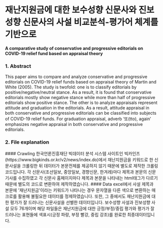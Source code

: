 # 재난지원금에 대한 보수성향 신문사와 진보성향 신문사의 사설 비교분석-평가어 체계를 기반으로

<b>A comparative study of conservative and progressive editorials on COVID-19 relief fund based on appraisal theory</b>   

### 1. Abstract
This paper aims to compare and analyze conservative and progressive editorials on COVID-19 relief funds based on appraisal theory of Martin and White (2005). The study is twofold: one is to classify editorials by positive/negative/neutral stance. As a result, it is found that conservative editorials mostly show negative stance while more than half of progressive editorials show positive stance. The other is to analyze appraisals represent attitude and graduation in the editorials. As a result, attitude appraisal in both conservative and progressive editorials can be classified into subjects of COVID-19 relief funds. For graduation appraisal, adverb ‘또(tto), again’ emphasizes negative appraisal in both conservative and progressive editorials.

### 2. File explanation
<n>
#### Crawling
한국언론진흥재단 빅데이터 분석 시스템 사이트인 빅카인즈(https://www.bigkinds.or.kr/v2/news/index.do)에서 재난지원금을 키워드로 한 신문사설을 크롤링한 뒤 데이터가 본문전체를 제공하지 않기 때문에 별도로 제작한 크롤링코드입니다. 각 신문사(조선일보, 중앙일보, 경향신문, 한겨레)마다 제목과 본문의 신문기사를 수집하였고 각 신문사 홈페이지마다 제목과 본문을 나타내는 html태그가 다르기 때문에 별도의 코드로 변환하여 제작하였습니다.
<n>
#### Data
excel에서 사설 제목과 본문에 '재난지원금'이라는 키워드가 나타나는 경우 문자열을 다른 색으로 변환하는 매크로를 활용해 불필요한 데이터를 정제하였습니다. 또한, 그 중에서도 재난지원금에 대한 평가가 잘 드러나는 신문사설을 선별한 데이터입니다. 보수성향 사설과 진보성향 사설 모두 76개이며 해당 파일들은 재난지원금에 대한 긍정/부정/중립 평가와 평가가 잘 드러나는 표현들에 색표시(긍정 파랑, 부정 빨강, 중립 강조)를 완료한 최종데이터입니다. 
